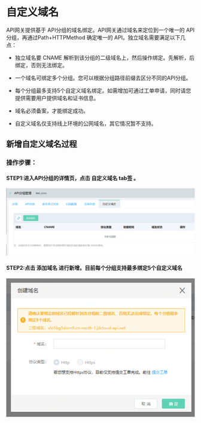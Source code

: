 # 自定义域名

API网关提供基于 API分组的域名绑定。API网关通过域名来定位到一个唯一的 API分组，再通过Path+HTTPMethod 确定唯一的 API。独立域名需要满足以下几点：

* 独立域名要 CNAME 解析到该分组的二级域名上，然后操作绑定。先解析，后绑定，否则无法绑定。

* 一个域名可绑定多个分组。您可以根据分组路径前缀去区分不同的API分组。

* 每个分组最多支持5个自定义域名绑定。如需增加可通过工单申请，同时请您提供需要用户提供域名和证书信息。

* 域名必须备案，才能绑定成功。

* 自定义域名仅支持线上环境的公网域名，其它情况暂不支持。



## 新增自定义域名过程
### 操作步骤：
#### STEP1:进入API分组的详情页，点击 自定义域名   **tab签** 。

![域名list](../../../../../image/Internet-Middleware/API-Gateway/create-domain-1.png)

#### STEP2:点击   **添加域名** 进行新增。目前每个分组支持最多绑定5个自定义域名

![域名list](../../../../../image/Internet-Middleware/API-Gateway/zdyym-add.png)




